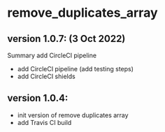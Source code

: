 # remove_duplicates_array

## version 1.0.7: (3 Oct 2022)

Summary add CircleCI pipeline

-   add CircleCI pipeline (add testing steps)
-   add CircleCI shields

## version 1.0.4:

-   init version of remove duplicates array
-   add Travis CI build
